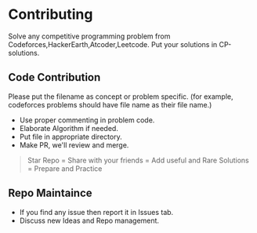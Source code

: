 # Contributing
Solve any competitive programming problem from Codeforces,HackerEarth,Atcoder,Leetcode. Put your solutions in CP-solutions.

## Code Contribution 

Please put the filename as concept or problem specific. (for example, codeforces problems should have file name as their file name.)
- Use proper commenting in problem code.
- Elaborate Algorithm if needed.
- Put file in appropriate directory.
- Make PR, we'll review and merge.

> Star Repo = Share with your friends = Add useful and Rare Solutions = Prepare and Practice

## Repo Maintaince 
- If you find any issue then report it in Issues tab.
- Discuss new Ideas and Repo management. 

